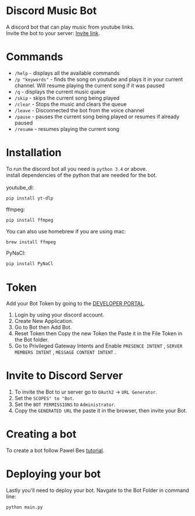 # Discord Music Bot
A discord bot that can play music from youtube links. <br>
Invite the bot to your server: [Invite link](https://discord.com/api/oauth2/authorize?client_id=1129949491324268635&permissions=8&scope=bot).

# Commands
* `/help` - displays all the available commands
* `/p "keywords"` - finds the song on youtube and plays it in your current channel. Will resume playing the current song if it was paused
* `/q` - displays the current music queue
* `/skip` - skips the current song being played
* `/clear` - Stops the music and clears the queue
* `/leave` - Disconnected the bot from the voice channel
* `/pause` - pauses the current song being played or resumes if already paused
* `/resume` - resumes playing the current song

# Installation
To run the discord bot all you need is `python 3.4` or above.\
install dependencies of the python that are needed for the bot.\
  \
youtube_dl:
  ```md
  pip install yt-dlp
  ```

ffmpeg:
  ```md
  pip install ffmpeg
  ```
You can also use homebrew if you are using mac:
  ```md
  brew install ffmpeg
  ```

PyNaCl:
  ```md
  pip install PyNaCl
  ```

# Token
Add your Bot Token by going to the [DEVELOPER PORTAL](https://discord.com/developers/applications/).
  1. Login by using your discord account.
  2. Create New Application.
  3. Go to Bot then Add Bot.
  4. Reset Token then Copy the new Token the Paste it in the File Token in the Bot folder.
  5. Go to Privileged Gateway Intents and Enable `PRESENCE INTENT` , `SERVER MEMBERS INTENT` , `MESSAGE CONTENT INTENT` .

# Invite to Discord Server
  1. To invite the Bot to ur server go to `OAuth2` -> `URL Generator`.
  2. Set the `SCOPES" to "Bot`.
  3. Set the `BOT PERMISSIONS` to `Administrator`.
  4. Copy the `GENERATED URL` the paste it in the browser, then invite your Bot.

# Creating a bot
To create a bot follow Pawel Bes [tutorial](https://www.youtube.com/watch?v=PJDuI9n7rWE&t=325s&ab_channel=Computeshorts). 

# Deploying your bot
Lastly you'll need to deploy your bot. 
Navgate to the Bot Folder in command line:
  ```md
python main.py
  ```

